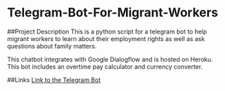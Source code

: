 # Telegram-Bot-For-Migrant-Workers

##Project Description
This is a python script for a telegram bot to help migrant workers to learn about their employment rights as well as ask questions about family matters.

This chatbot integrates with Google Dialogflow and is hosted on Heroku. This bot includes an overtime pay calculator and currency converter.

##Links
[Link to the Telegram Bot](http://t.me/G3T3_bot)